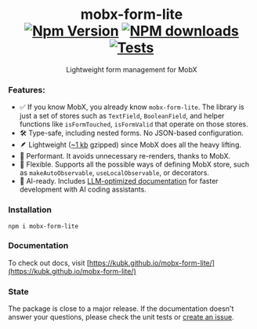 <h1 align="center">
	mobx-form-lite
	<br><a href="https://badge.fury.io/js/mobx-form-lite"><img src="https://badge.fury.io/js/mobx-form-lite.svg" alt="Npm Version"></a>
<a href="https://www.npmjs.com/package/mobx-form-lite"><img src="http://img.shields.io/npm/dm/mobx-form-lite.svg" alt="NPM downloads"></a>
<a href="https://github.com/kubk/mobx-form-lite/actions/workflows/node.js.yml"><img src="https://github.com/kubk/mobx-form-lite/actions/workflows/node.js.yml/badge.svg?branch=main" alt="Tests"></a>
</h1>
<p align="center">Lightweight form management for MobX</p>

### Features:

- ✅ If you know MobX, you already know `mobx-form-lite`. The library is just a set of stores such as `TextField`, `BooleanField`, and helper functions like `isFormTouched`, `isFormValid` that operate on those stores.
- 🛠️ Type-safe, including nested forms. No JSON-based configuration.
- 🪶 Lightweight ([~1 kb](https://github.com/kubk/mobx-form-lite/blob/b1d52f9f604e056dca43707fc0bec752f931b01e/package.json#L24) gzipped) since MobX does all the heavy lifting.
- 🚀 Performant. It avoids unnecessary re-renders, thanks to MobX.
- 🔄 Flexible. Supports all the possible ways of defining MobX store, such as `﻿makeAutoObservable`, `﻿useLocalObservable`, or decorators.
- 🤖 AI-ready. Includes [LLM-optimized documentation](https://kubk.github.io/mobx-form-lite/llms.txt) for faster development with AI coding assistants.

### Installation

```
npm i mobx-form-lite
```

### Documentation

To check out docs, visit [https://kubk.github.io/mobx-form-lite/](https://kubk.github.io/mobx-form-lite/)

### State

The package is close to a major release. If the documentation doesn't answer your questions, please check the unit tests or [create an issue](https://github.com/kubk/mobx-form-lite/issues/new).
